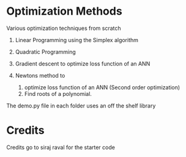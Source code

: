 # Optimization Methods
Various optimization techniques from scratch

1. Linear Programming using the Simplex algorithm

2. Quadratic Programming 

3. Gradient descent to optimize loss function of an ANN

4. Newtons method to 
   1. optimize loss function of an ANN (Second order optimization)
   2. Find roots of a polynomial. 

The demo.py file in each folder uses an off the shelf library


# Credits 

Credits go to siraj raval for the starter code
